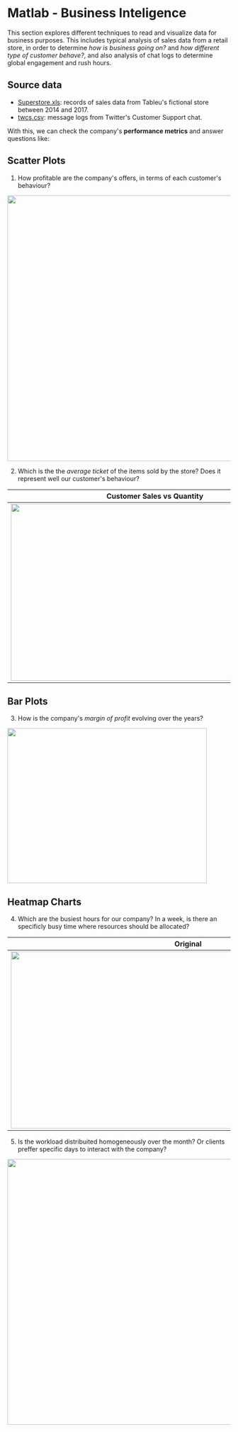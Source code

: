 # Matlab - Business Inteligence

This section explores different techniques to read and visualize data for business purposes. This includes typical analysis of sales data from a retail store, in order to determine *how is business going on?* and *how different type of customer behave?*, and also analysis of chat logs to determine global engagement and rush hours. 

Source data
---
- [Superstore.xls](https://community.tableau.com/s/question/0D54T00000CWeX8SAL/sample-superstore-sales-excelxls): records of sales data from Tableu's fictional store between 2014 and 2017. 
- [twcs.csv](https://www.kaggle.com/thoughtvector/customer-support-on-twitter): message logs from Twitter's Customer Support chat.

With this, we can check the company's **performance metrics** and answer questions like:

Scatter Plots
---

1) How profitable are the company's offers, in terms of each customer's behaviour?

<img src="https://github.com/MystoganX/MATLAB-Data-Analysis/blob/master/Figures/CustomerSalesVsProfit_small.png" width="800" height="600" />

2) Which is the the *average ticket* of the items sold by the store? Does it represent well our customer's behaviour?

Customer Sales vs Quantity |  Average Ticket 
:-------------------------:|:-------------------------:
<img src="https://github.com/MystoganX/MATLAB-Data-Analysis/blob/master/Figures/CustomerSalesVsQuantity_small.png" width="650" height="400" />  |  <img src="https://github.com/MystoganX/MATLAB-Data-Analysis/blob/master/Figures/AverageTicket_small.png" width="650" height="400" />

Bar Plots
---

3) How is the company's *margin of profit* evolving over the years?

<img src="https://github.com/MystoganX/MATLAB-Data-Analysis/blob/master/Figures/ProfitVsCost_small.png" width="450" height="350"/>

Heatmap Charts
----

4) Which are the busiest hours for our company? In a week, is there an specificly busy time where resources should be allocated?

Original | Clustered
:-------------------------:|:-------------------------:
<img src="https://github.com/MystoganX/MATLAB-Data-Analysis/blob/master/Figures/WeeklyGlobalEngagement_small.png" width="800" height="400" />  |  <img src="https://github.com/MystoganX/MATLAB-Data-Analysis/blob/master/Figures/WeeklyGlobalEngagementCluster_small.png" width="800" height="400" />

5) Is the workload distribuited homogeneously over the month? Or clients preffer specific days to interact with the company?

<img src="https://github.com/MystoganX/MATLAB-Data-Analysis/blob/master/Figures/MonthlyGlobalEngagement.png" width="800" height="600"/>
